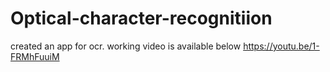 # Optical-character-recognitiion
created an app for ocr.
working video is available below
https://youtu.be/1-FRMhFuuiM
